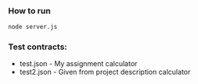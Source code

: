 ### How to run
```bash
node server.js
```
### Test contracts:
- test.json - My assignment calculator
- test2.json - Given from project description calculator